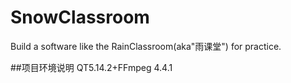 # SnowClassroom
Build a software like the RainClassroom(aka"雨课堂") for practice.

##项目环境说明
QT5.14.2+FFmpeg 4.4.1
